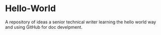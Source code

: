 # Hello-World
A repository of ideas
a senior technical writer learning the hello world way and using GitHub for doc develpment.
